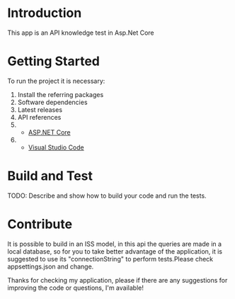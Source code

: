 # Introduction 
This app is an API knowledge test in Asp.Net Core

# Getting Started
To run the project it is necessary:
1.	Install the referring packages
2.	Software dependencies
3.	Latest releases
4.	API references
5.	- [ASP.NET Core](https://github.com/aspnet/Home)
6.	- [Visual Studio Code](https://github.com/Microsoft/vscode)


# Build and Test
TODO: Describe and show how to build your code and run the tests. 

# Contribute
It is possible to build in an ISS model, in this api the queries are made in a local database, so for you to take better advantage of the application, it is suggested to use its "connectionString" to perform tests.Please check appsettings.json and change.

Thanks for checking my application, please if there are any suggestions for improving the code or questions, I'm available!
